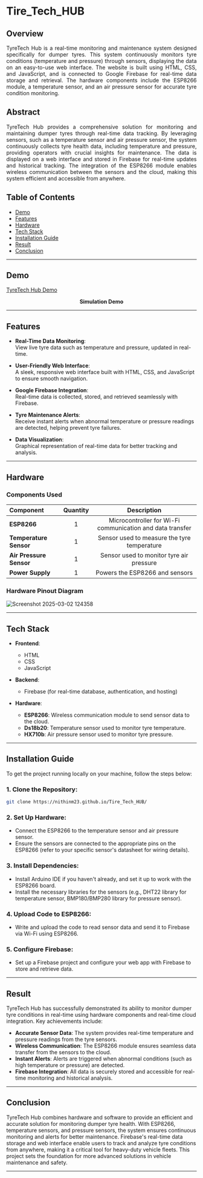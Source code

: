 # Tire_Tech_HUB

## Overview
<p align="justify">
TyreTech Hub is a real-time monitoring and maintenance system designed specifically for dumper tyres. This system continuously monitors tyre conditions (temperature and pressure) through sensors, displaying the data on an easy-to-use web interface. The website is built using HTML, CSS, and JavaScript, and is connected to Google Firebase for real-time data storage and retrieval. The hardware components include the ESP8266 module, a temperature sensor, and an air pressure sensor for accurate tyre condition monitoring.
</p>

## Abstract
<p align="justify">
TyreTech Hub provides a comprehensive solution for monitoring and maintaining dumper tyres through real-time data tracking. By leveraging sensors, such as a temperature sensor and air pressure sensor, the system continuously collects tyre health data, including temperature and pressure, providing operators with crucial insights for maintenance. The data is displayed on a web interface and stored in Firebase for real-time updates and historical tracking. The integration of the ESP8266 module enables wireless communication between the sensors and the cloud, making this system efficient and accessible from anywhere.
</p>

## Table of Contents
- [Demo](#Demo)
- [Features](#Features)
- [Hardware](#Hardware)
- [Tech Stack](#Tech-Stack)
- [Installation Guide](#Installation-Guide)
- [Result](#Result)
- [Conclusion](#Conclusion)

---

## Demo
[TyreTech Hub Demo](https://nithinm23.github.io/Tire_Tech_HUB/)

<p align="center"><b>Simulation Demo</b></p>

---

## Features

- **Real-Time Data Monitoring**:  
  View live tyre data such as temperature and pressure, updated in real-time.

- **User-Friendly Web Interface**:  
  A sleek, responsive web interface built with HTML, CSS, and JavaScript to ensure smooth navigation.

- **Google Firebase Integration**:  
  Real-time data is collected, stored, and retrieved seamlessly with Firebase.

- **Tyre Maintenance Alerts**:  
  Receive instant alerts when abnormal temperature or pressure readings are detected, helping prevent tyre failures.

- **Data Visualization**:  
  Graphical representation of real-time data for better tracking and analysis.

---

## Hardware

### Components Used
| Component               | Quantity | Description                                      |
| :---------------------- | :------: | :----------------------------------------------: |
| **ESP8266**             | 1        | Microcontroller for Wi-Fi communication and data transfer |
| **Temperature Sensor**  | 1        | Sensor used to measure the tyre temperature      |
| **Air Pressure Sensor** | 1        | Sensor used to monitor tyre air pressure         |
| **Power Supply**        | 1        | Powers the ESP8266 and sensors                   |

### **Hardware Pinout Diagram**
![Screenshot 2025-03-02 124358](https://github.com/user-attachments/assets/0452a31c-06cc-4bdd-8353-a60d2da876a7)

---

## Tech Stack

- **Frontend**:
  - HTML
  - CSS
  - JavaScript

- **Backend**:
  - Firebase (for real-time database, authentication, and hosting)

- **Hardware**:
  - **ESP8266**: Wireless communication module to send sensor data to the cloud.
  - **Ds18b20**: Temperature sensor used to monitor tyre temperature.
  - **HX710b**: Air pressure sensor used to monitor tyre pressure.

---

## Installation Guide

To get the project running locally on your machine, follow the steps below:

### 1. Clone the Repository:
   
```bash
git clone https://nithinm23.github.io/Tire_Tech_HUB/
```

### 2. **Set Up Hardware**:
- Connect the ESP8266 to the temperature sensor and air pressure sensor.
- Ensure the sensors are connected to the appropriate pins on the ESP8266 (refer to your specific sensor's datasheet for wiring details).

### 3. **Install Dependencies**:
- Install Arduino IDE if you haven't already, and set it up to work with the ESP8266 board.
- Install the necessary libraries for the sensors (e.g., DHT22 library for temperature sensor, BMP180/BMP280 library for pressure sensor).

### 4. **Upload Code to ESP8266**:
- Write and upload the code to read sensor data and send it to Firebase via Wi-Fi using ESP8266.

### 5. **Configure Firebase**:
- Set up a Firebase project and configure your web app with Firebase to store and retrieve data.

---

## **Result**

TyreTech Hub has successfully demonstrated its ability to monitor dumper tyre conditions in real-time using hardware components and real-time cloud integration. Key achievements include:

- **Accurate Sensor Data**: The system provides real-time temperature and pressure readings from the tyre sensors.
- **Wireless Communication**: The ESP8266 module ensures seamless data transfer from the sensors to the cloud.
- **Instant Alerts**: Alerts are triggered when abnormal conditions (such as high temperature or pressure) are detected.
- **Firebase Integration**: All data is securely stored and accessible for real-time monitoring and historical analysis.

---

## **Conclusion**

TyreTech Hub combines hardware and software to provide an efficient and accurate solution for monitoring dumper tyre health. With ESP8266, temperature sensors, and pressure sensors, the system ensures continuous monitoring and alerts for better maintenance. Firebase's real-time data storage and web interface enable users to track and analyze tyre conditions from anywhere, making it a critical tool for heavy-duty vehicle fleets. This project sets the foundation for more advanced solutions in vehicle maintenance and safety.

---

